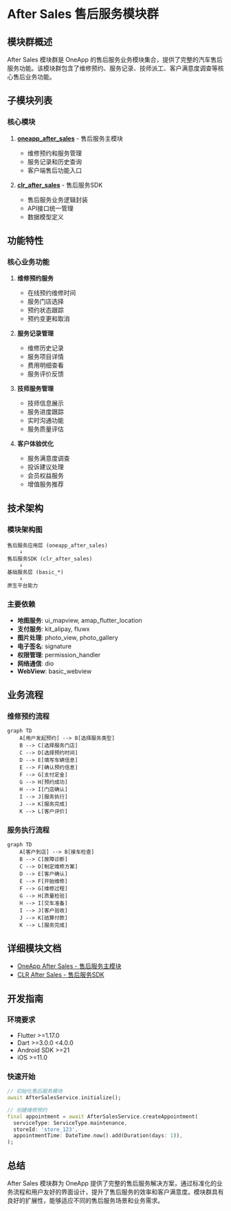 # After Sales 售后服务模块群

## 模块群概述

After Sales 模块群是 OneApp 的售后服务业务模块集合，提供了完整的汽车售后服务功能。该模块群包含了维修预约、服务记录、技师派工、客户满意度调查等核心售后业务功能。

## 子模块列表

### 核心模块
1. **[oneapp_after_sales](./oneapp_after_sales.md)** - 售后服务主模块
   - 维修预约和服务管理
   - 服务记录和历史查询
   - 客户端售后功能入口

2. **[clr_after_sales](./clr_after_sales.md)** - 售后服务SDK
   - 售后服务业务逻辑封装
   - API接口统一管理
   - 数据模型定义

## 功能特性

### 核心业务功能
1. **维修预约服务**
   - 在线预约维修时间
   - 服务门店选择
   - 预约状态跟踪
   - 预约变更和取消

2. **服务记录管理**
   - 维修历史记录
   - 服务项目详情
   - 费用明细查看
   - 服务评价反馈

3. **技师服务管理**
   - 技师信息展示
   - 服务进度跟踪
   - 实时沟通功能
   - 服务质量评估

4. **客户体验优化**
   - 服务满意度调查
   - 投诉建议处理
   - 会员权益服务
   - 增值服务推荐

## 技术架构

### 模块架构图
```
售后服务应用层 (oneapp_after_sales)
    ↓
售后服务SDK (clr_after_sales)  
    ↓
基础服务层 (basic_*)
    ↓
原生平台能力
```

### 主要依赖
- **地图服务**: ui_mapview, amap_flutter_location
- **支付服务**: kit_alipay, fluwx
- **图片处理**: photo_view, photo_gallery
- **电子签名**: signature
- **权限管理**: permission_handler
- **网络通信**: dio
- **WebView**: basic_webview

## 业务流程

### 维修预约流程
```mermaid
graph TD
    A[用户发起预约] --> B[选择服务类型]
    B --> C[选择服务门店]
    C --> D[选择预约时间]
    D --> E[填写车辆信息]
    E --> F[确认预约信息]
    F --> G[支付定金]
    G --> H[预约成功]
    H --> I[门店确认]
    I --> J[服务执行]
    J --> K[服务完成]
    K --> L[客户评价]
```

### 服务执行流程
```mermaid
graph TD
    A[客户到店] --> B[接车检查]
    B --> C[故障诊断]
    C --> D[制定维修方案]
    D --> E[客户确认]
    E --> F[开始维修]
    F --> G[维修过程]
    G --> H[质量检验]
    H --> I[交车准备]
    I --> J[客户验收]
    J --> K[结算付款]
    K --> L[服务完成]
```

## 详细模块文档

- [OneApp After Sales - 售后服务主模块](./oneapp_after_sales.md)
- [CLR After Sales - 售后服务SDK](./clr_after_sales.md)

## 开发指南

### 环境要求
- Flutter >=1.17.0
- Dart >=3.0.0 <4.0.0
- Android SDK >=21
- iOS >=11.0

### 快速开始
```dart
// 初始化售后服务模块
await AfterSalesService.initialize();

// 创建维修预约
final appointment = await AfterSalesService.createAppointment(
  serviceType: ServiceType.maintenance,
  storeId: 'store_123',
  appointmentTime: DateTime.now().add(Duration(days: 1)),
);
```

## 总结

After Sales 模块群为 OneApp 提供了完整的售后服务解决方案，通过标准化的业务流程和用户友好的界面设计，提升了售后服务的效率和客户满意度。模块群具有良好的扩展性，能够适应不同的售后服务场景和业务需求。
